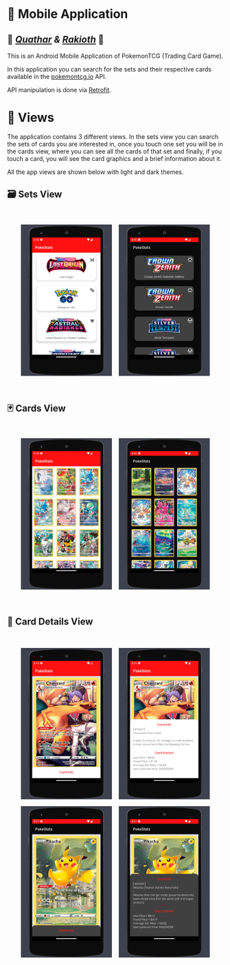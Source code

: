 # 📱 Mobile Application
## 🌌 _[Quathar][Q] & [Rakioth][R]_ 💊

[Q]: https://github.com/Quathar
[R]: https://github.com/Rakioth
This is an Android Mobile Application of PokemonTCG (Trading Card Game).

In this application you can search for the sets and their respective cards available in the [pokemontcg.io](https://pokemontcg.io/) API.

API manipulation is done via [Retrofit](https://square.github.io/retrofit/).

# 🌆 Views

The application contains 3 different views.
In the sets view you can search the sets of cards you are interested in, once you touch one set you will be in the cards view, where you can see all the cards of that set and finally, if you touch a card, you will see the card graphics and a brief information about it.

All the app views are shown below with light and dark themes.

## 🗃️ Sets View
<div style="display: grid;
    grid-template-columns: 1fr 1fr;
    grid-gap: 1rem;
    padding: 2rem;">
    <img src="img/sets.jpg" width="400">
    <img src="img/sets_dark.jpg" width="400">
</div>

## 🃏 Cards View
<div style="display: grid;
    grid-template-columns: 1fr 1fr;
    grid-gap: 1rem;
    padding: 2rem;">
    <img src="img/cards.jpg" width="400">
    <img src="img/cards_dark.jpg" width="400">
</div>

## 📖 Card Details View
<div style="display: grid;
    grid-template-columns: 1fr 1fr;
    grid-gap: 1rem;
    padding: 2rem;">
    <img src="img/cardImage.jpg" width="400">
    <img src="img/cardDetails.jpg" width="400">
    <img src="img/cardImage_dark.jpg" width="400">
    <img src="img/cardDetails_dark.jpg" width="400">
</div>